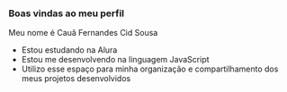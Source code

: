 ### Boas vindas ao meu perfil

Meu nome é Cauã Fernandes Cid Sousa

- Estou estudando na Alura
- Estou me desenvolvendo na linguagem JavaScript
- Utilizo esse espaço para minha organização e compartilhamento dos meus projetos desenvolvidos
